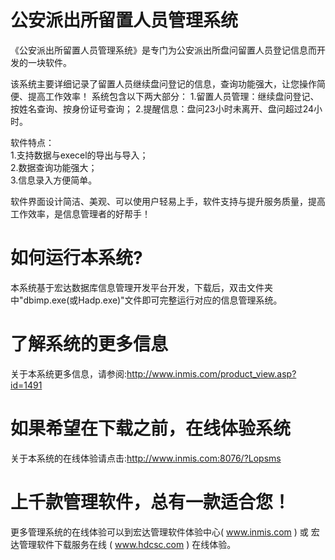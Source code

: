 # 公安派出所留置人员管理系统

《公安派出所留置人员管理系统》是专门为公安派出所盘问留置人员登记信息而开发的一块软件。

该系统主要详细记录了留置人员继续盘问登记的信息，查询功能强大，让您操作简便、提高工作效率！ 系统包含以下两大部分： 1.留置人员管理：继续盘问登记、按姓名查询、按身份证号查询； 2.提醒信息：盘问23小时未离开、盘问超过24小时。 

软件特点：   
1.支持数据与execel的导出与导入；   
2.数据查询功能强大；   
3.信息录入方便简单。 

软件界面设计简洁、美观、可以使用户轻易上手，软件支持与提升服务质量，提高工作效率，是信息管理者的好帮手！

# 如何运行本系统?

本系统基于宏达数据库信息管理开发平台开发，下载后，双击文件夹中"dbimp.exe(或Hadp.exe)"文件即可完整运行对应的信息管理系统。

# 了解系统的更多信息

关于本系统更多信息，请参阅:http://www.inmis.com/product_view.asp?id=1491

# 如果希望在下载之前，在线体验系统

关于本系统的在线体验请点击:http://www.inmis.com:8076/?Lopsms

# 上千款管理软件，总有一款适合您！

更多管理系统的在线体验可以到宏达管理软件体验中心( www.inmis.com ) 或 宏达管理软件下载服务在线 ( www.hdcsc.com ) 在线体验。

